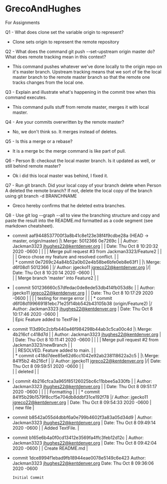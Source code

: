 # GrecoAndHughes
For Assignments

Q1 - What does clone set the variable origin to represent?

- Clone sets origin to represent the remote repository

Q2 - What does the command git push --set-upstream origin master do? What does remote tracking mean in this context?

- This command pushes whatever we've done locally to the origin repo on it's master branch. Upstream tracking means that we sort of tie the local master branch to the remote master branch so that the remote one tracks changes from the local one.

Q3 - Explain and illustrate what's happening in the commit tree when this command executes.

- This command pulls stuff from remote master, merges it with local master.

Q4 - Are your commits overwritten by the remote master?

- No, we don't think so. It merges instead of deletes.

Q5 - Is this a merge or a rebase?

- It is a merge bc the merge command is like part of pull.

Q6 - Person B: checkout the local master branch. Is it updated as well, or still behind remote master?

- Ok i did this local master was behind, I fixed it.

Q7 - Run git branch. Did your local copy of your branch delete when Person A deleted the remote branch? If not, delete the local copy of the branch using git branch -d BRANCHNAME

- Greco hereby confirms that he deleted extra branches.

Q8 - Use git log --graph --all to view the branching structure and copy and paste the result into the README.md formatted as a code segment (see markdown cheatsheet).

*   commit aaf9448537700f3a8b41c8e123e38f4f9cdbe28a (HEAD -> master, origin/master)
|\  Merge: 5012366 0e7269c
| | Author: Jackman3323 <jhughes22@kentdenver.org>
| | Date:   Thu Oct 8 10:20:32 2020 -0600
| | 
| |     Merge pull request #3 from Jackman3323/Feature2
| |     
| |     Greco chose my feature and resolved conflict.
| |   
| *   commit 0e7269c24a84b52a0b02e4b58be6bfe0eb8e63f1
| |\  Merge: d6f08d1 5012366
| |/  Author: jgecko11 <jgreco22@kentdenver.org>
|/|   Date:   Thu Oct 8 10:20:14 2020 -0600
| |   
| |       Merge branch 'master' into Feature2
| | 
* | commit 501236660c57dfedac0de8ede53db414fb053d8c
| | Author: jgecko11 <jgreco22@kentdenver.org>
| | Date:   Thu Oct 8 10:17:29 2020 -0600
| | 
| |     testing for merge error
| | 
| * commit d6f08d199669181ebc71e25f14bb542b43105b38 (origin/Feature2)
|/  Author: Jackman3323 <jhughes22@kentdenver.org>
|   Date:   Thu Oct 8 10:17:46 2020 -0600
|   
|       Epic Feature added to TextFile
|   
*   commit 113d90c2cbfb440a46f984298b44ab3c5ca00c4d
|\  Merge: 4b216cf c418d7d
| | Author: Jackman3323 <jhughes22@kentdenver.org>
| | Date:   Thu Oct 8 10:11:41 2020 -0600
| | 
| |     Merge pull request #2 from Jackman3323/newBranch
| |     
| |     RESOLVED. Feature added to main.
| |   
| *   commit c418d7dee85e62d6cc1042e92ab238118622a2c5
| |\  Merge: 841f5b2 4b216cf
| |/  Author: jgecko11 <jgreco22@kentdenver.org>
|/|   Date:   Thu Oct 8 09:59:51 2020 -0600
| |   
| |       deleted
| | 
* | commit 4b216cfca3a965f85126025bc6c11bbee5a330fb
| | Author: Jackman3323 <jhughes22@kentdenver.org>
| | Date:   Thu Oct 8 09:51:17 2020 -0600
| | 
| |     Formatting
| | 
| * commit 841f5b29b1579f8ccf5e704db8ddbf31ce192f78
|/  Author: jgecko11 <jgreco22@kentdenver.org>
|   Date:   Thu Oct 8 09:54:33 2020 -0600
|   
|       new file
| 
* commit b8542a055d4dbbf6a0e799b4602f3a83a05d34d9
| Author: Jackman3323 <jhughes22@kentdenver.org>
| Date:   Thu Oct 8 09:49:14 2020 -0600
| 
|     Added TextFile.
| 
* commit b165e6b4a0f0cd13412e3569fa4ffc3feb12d12c
| Author: Jackman3323 <jhughes22@kentdenver.org>
| Date:   Thu Oct 8 09:42:04 2020 -0600
| 
|     Create README.md
| 
* commit 1dce8994f1ebad9fb18944eae0078e5149c6e423
  Author: Jackman3323 <jhughes22@kentdenver.org>
  Date:   Thu Oct 8 09:36:06 2020 -0600
  
      Initial Commit

